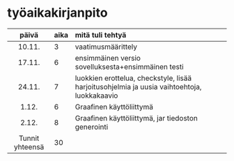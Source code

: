 # työaikakirjanpito

| päivä | aika | mitä tuli tehtyä  |
| :----:|:-----| :-----|
| 10.11. | 3    | vaatimusmäärittely |
| 17.11. | 6    |ensimmäinen versio sovelluksesta+ensimmäinen testi|
| 24.11. | 7    |luokkien erottelua, checkstyle, lisää harjoitusohjelmia ja uusia vaihtoehtoja, luokkakaavio|
| 1.12.  | 6    |Graafinen käyttöliittymä|
| 2.12.  | 8    |Graafinen käyttöliittymä, jar tiedoston generointi|
|Tunnit yhteensä| 30|

